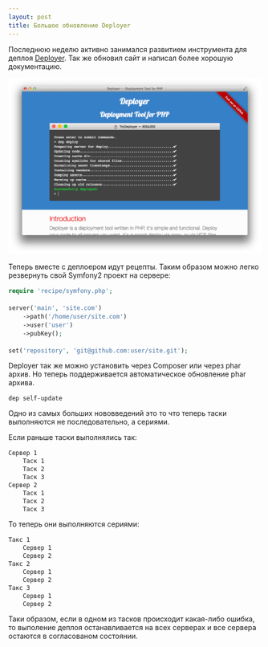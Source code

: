 ```yaml
---
layout: post
title: Большое обновление Deployer
---
```


Последнюю неделю активно занимался развитием инструмента для деплоя [Deployer](http://deployer.in).
Так же обновил сайт и написал более хорошую документацию.

![Deployer](/assets/new-deployer/deployer.png)

<!--more-->

Теперь вместе с деплоером идут рецепты. Таким образом можно легко резвернуть свой Symfony2 проект на сервере:


~~~ php
require 'recipe/symfony.php';

server('main', 'site.com')
    ->path('/home/user/site.com')
    ->user('user')
    ->pubKey();

set('repository', 'git@github.com:user/site.git');
~~~

Deployer так же можно установить через Composer или через phar архив.
Но теперь поддерживается автоматическое обновление phar архива.

~~~
dep self-update
~~~

Одно из самых больших нововведений это то что теперь таски выполняются не последовательно, а сериями.

Если раньше таски выполнялись так:

~~~
Сервер 1
    Таск 1
    Таск 2
    Таск 3
Сервер 2
    Таск 1
    Таск 2
    Таск 3
~~~

То теперь они выполняются сериями:

~~~
Такс 1
    Сервер 1
    Сервер 2
Такс 2
    Сервер 1
    Сервер 2
Такс 3
    Сервер 1
    Сервер 2
~~~

Таки образом, если в одном из тасков происходит какая-либо ошибка, то выполение деплоя останавливается на всех серверах
и все сервера остаются в согласованом состоянии.

